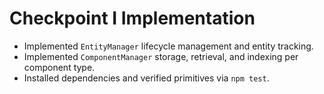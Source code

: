 # Checkpoint I Implementation

- Implemented `EntityManager` lifecycle management and entity tracking.
- Implemented `ComponentManager` storage, retrieval, and indexing per component type.
- Installed dependencies and verified primitives via `npm test`.
